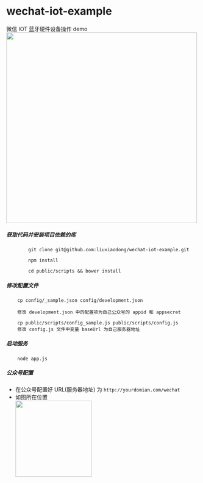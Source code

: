 # wechat-iot-example
微信 IOT 蓝牙硬件设备操作 demo  
<img src="https://github.com/liuxiaodong/wechat-iot-example/blob/master/public/images/iot_small.jpg" height="500"></img>
##### 获取代码并安装项目依赖的库

```
		git clone git@github.com:liuxiaodong/wechat-iot-example.git  
		
		npm install
		
		cd public/scripts && bower install
```

##### 修改配置文件

```
	cp config/_sample.json config/development.json
	
	修改 development.json 中的配置项为自己公众号的 appid 和 appsecret
	
	cp public/scripts/config_sample.js public/scripts/config.js
	修改 config.js 文件中变量 baseUrl 为自己服务器地址 
```

##### 启动服务

```
	node app.js
```

##### 公众号配置

* 在公众号配置好 URL(服务器地址) 为 `http://yourdomian.com/wechat`
* 如图所在位置	
<img src="https://github.com/liuxiaodong/wechat-iot-example/blob/master/public/images/mp.png" height="200"></img>


